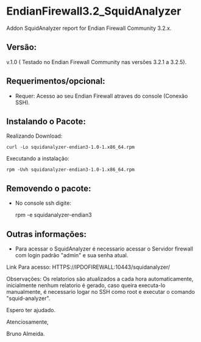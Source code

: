 # EndianFirewall3.2_SquidAnalyzer
 Addon SquidAnalyzer report for Endian Firewall Community 3.2.x.


Versão:
--------

v.1.0 ( Testado no Endian Firewall Community nas versões 3.2.1 a 3.2.5).



Requerimentos/opcional:
--------
- Requer: Acesso ao seu Endian Firewall atraves do console (Conexão SSH).



Instalando o Pacote:
--------

Realizando Download:

    curl -Lo squidanalyzer-endian3-1.0-1.x86_64.rpm 
    
    
Executando a instalação:

    rpm -Uvh squidanalyzer-endian3-1.0-1.x86_64.rpm
    

Removendo o pacote:
--------
- No console ssh digite:

    rpm -e squidanalyzer-endian3
    
    
    
Outras informações:
------------------

- Para acessar o SquidAnalyzer é necessario acessar o Servidor firewall com login padrão "admin" e sua senha atual.

Link Para acesso: HTTPS://IPDOFIREWALL:10443/squidanalyzer/

Observações: Os relatorios são atualizados a cada hora automaticamente, inicialmente nenhum relatorio é gerado, caso queira executa-lo manualmente, é necessario logar no SSH como root e executar o comando "squid-analyzer". 

Espero ter ajudado.

Atenciosamente,

Bruno Almeida.
  
  
